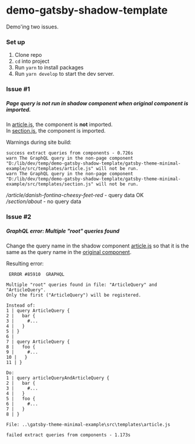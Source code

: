 # demo-gatsby-shadow-template

Demo'ing two issues.


### Set up

1. Clone repo
2. `cd` into project
3. Run `yarn` to install packages
4. Run `yarn develop` to start the dev server.

### Issue \#1

##### Page query is not run in shadow component when original component is imported.

In [article.js](https://github.com/laradevitt/demo-gatsby-shadow-template/blob/master/gatsby-starter-default/src/gatsby-theme-minimal-example/templates/article.js), the component is **not** imported.  
In [section.js](https://github.com/laradevitt/demo-gatsby-shadow-template/blob/master/gatsby-starter-default/src/gatsby-theme-minimal-example/templates/section.js), the component is imported.

Warnings during site build:

```cli
success extract queries from components - 0.726s
warn The GraphQL query in the non-page component "D:/lib/dev/temp/demo-gatsby-shadow-template/gatsby-theme-minimal-example/src/templates/article.js" will not be run.
warn The GraphQL query in the non-page component "D:/lib/dev/temp/demo-gatsby-shadow-template/gatsby-theme-minimal-example/src/templates/section.js" will not be run.
```

*/article/danish-fontina-cheesy-feet-red* - query data OK   
*/section/about* - no query data


### Issue \#2

##### GraphQL error: Multiple "root" queries found

Change the query name in the shadow component [article.js](https://github.com/laradevitt/demo-gatsby-shadow-template/blob/master/gatsby-starter-default/src/gatsby-theme-minimal-example/templates/article.js) so that it is the
same as the query name in the [original component](https://github.com/laradevitt/demo-gatsby-shadow-template/blob/master/gatsby-theme-minimal-example/src/templates/article.js).

Resulting error:

```cli
 ERROR #85910  GRAPHQL                                                                            

Multiple "root" queries found in file: "ArticleQuery" and "ArticleQuery".                         
Only the first ("ArticleQuery") will be registered.                                               

Instead of:                                                                                       
1 | query ArticleQuery {                                                                          
2 |   bar {                                                                                       
3 |     #...                                                                                      
4 |   }                                                                                           
5 | }                                                                                             
6 |                                                                                               
7 | query ArticleQuery {                                                                          
8 |   foo {                                                                                       
9 |     #...                                                                                      
10 |   }                                                                                          
11 | }                                                                                            

Do:                                                                                               
1 | query articleQueryAndArticleQuery {                                                           
2 |   bar {                                                                                       
3 |     #...                                                                                      
4 |   }                                                                                           
5 |   foo {                                                                                       
6 |     #...                                                                                      
7 |   }                                                                                           
8 | }                                                                                             

File: ..\gatsby-theme-minimal-example\src\templates\article.js                                    

failed extract queries from components - 1.173s                                                   
```
